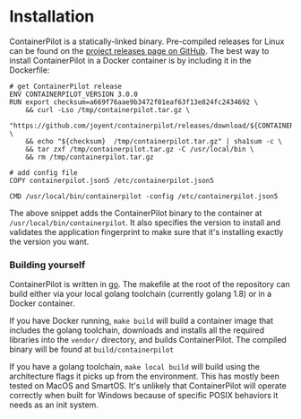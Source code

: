 # Installation

ContainerPilot is a statically-linked binary. Pre-compiled releases for Linux can be found on the [project releases page on GitHub](https://github.com/joyent/containerpilot/releases). The best way to install ContainerPilot in a Docker container is by including it in the Dockerfile:

```
# get ContainerPilot release
ENV CONTAINERPILOT_VERSION 3.0.0
RUN export checksum=a669f76aae9b3472f01eaf63f13e824fc2434692 \
    && curl -Lso /tmp/containerpilot.tar.gz \
         "https://github.com/joyent/containerpilot/releases/download/${CONTAINERPILOT_VERSION}/containerpilot-${CONTAINERPILOT_VERSION}.tar.gz" \
    && echo "${checksum}  /tmp/containerpilot.tar.gz" | sha1sum -c \
    && tar zxf /tmp/containerpilot.tar.gz -C /usr/local/bin \
    && rm /tmp/containerpilot.tar.gz

# add config file
COPY containerpilot.json5 /etc/containerpilot.json5

CMD /usr/local/bin/containerpilot -config /etc/containerpilot.json5
```

The above snippet adds the ContainerPilot binary to the container at `/usr/local/bin/containerpilot`. It also specifies the version to install and validates the application fingerprint to make sure that it's installing exactly the version you want.


### Building yourself

ContainerPilot is written in [go](https://golang.org/). The makefile at the root of the repository can build either via your local golang toolchain (currently golang 1.8) or in a Docker container.

If you have Docker running, `make build` will build a container image that includes the golang toolchain, downloads and installs all the required libraries into the `vendor/` directory, and builds ContainerPilot. The compiled binary will be found at `build/containerpilot`

If you have a golang toolchain, `make local build` will build using the architecture flags it picks up from the environment. This has mostly been tested on MacOS and SmartOS. It's unlikely that ContainerPilot will operate correctly when built for Windows because of specific POSIX behaviors it needs as an init system.
